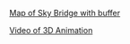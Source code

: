 [Map of Sky Bridge with buffer](Map_RedRiver_3D.jpg)


[Video of 3D Animation](https://youtu.be/iIf4jES8OP0)

